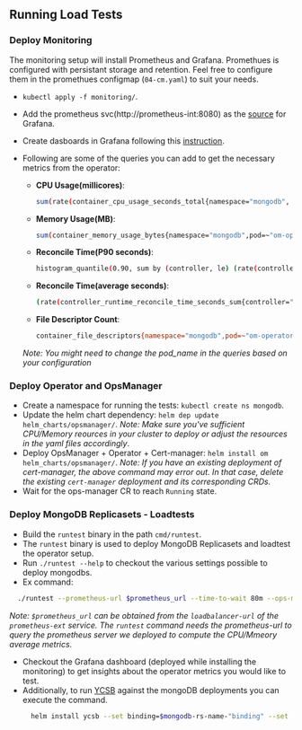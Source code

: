 ## Running Load Tests

### Deploy Monitoring

The monitoring setup will install Prometheus and Grafana. Promethues is configured with persistant storage and retention. Feel free to configure them in the promethues configmap (`04-cm.yaml`) to suit your needs.

* `kubectl apply -f monitoring/`.

* Add the prometheus svc(http://prometheus-int:8080) as the [source](https://grafana.com/docs/grafana/latest/datasources/add-a-data-source/) for Grafana. 
* Create dasboards in Grafana following this [instruction](https://grafana.com/docs/grafana/latest/getting-started/getting-started/#step-3-create-a-dashboard).

* Following are some of the queries you can add to get the necessary metrics from the operator:
    * __CPU Usage(millicores)__: 
        ```bash
        sum(rate(container_cpu_usage_seconds_total{namespace="mongodb", pod=~"om-operator-.*"}[2m])) by (pod) * 1000
        ```
    * __Memory Usage(MB)__: 
        ```bash
        sum(container_memory_usage_bytes{namespace="mongodb",pod=~"om-operator-.*", container="mongodb-enterprise-operator"}) by (pod_name) / 1e6
        ```
    * __Reconcile Time(P90 seconds)__:
        ```bash
        histogram_quantile(0.90, sum by (controller, le) (rate(controller_runtime_reconcile_time_seconds_bucket{controller="mongodbreplicaset-controller"}[1m]))) * 1e3
        ```
    * __Reconcile Time(average seconds)__:
        ```bash
        (rate(controller_runtime_reconcile_time_seconds_sum{controller="mongodbreplicaset-controller"}[1m]) / rate(controller_runtime_reconcile_time_seconds_count{controller="mongodbreplicaset-controller"}[1m])) * 1e3
        ```
    * __File Descriptor Count__:
        ```bash
        container_file_descriptors{namespace="mongodb",pod=~"om-operator-.*",container=~"mongodb-.*"}
        ```
    _Note: You might need to change the pod_name in the queries based on your configuration_
### Deploy Operator and OpsManager

* Create a namespace for running the tests: `kubectl create ns mongodb`.
* Update the helm chart dependency: `helm dep update helm_charts/opsmanager/`.
_Note: Make sure you've sufficient CPU/Memory reources in your cluster to deploy or adjust the resources in the yaml files accordingly_.
* Deploy OpsManager + Operator + Cert-manager: `helm install om helm_charts/opsmanager/`.
  _Note: If you have an existing deployment of cert-manager, the above command may error out. In that case, delete the existing `cert-manager` deployment and its corresponding CRDs._
*  Wait for the ops-manager CR to reach `Running` state.

### Deploy MongoDB Replicasets - Loadtests

* Build the `runtest` binary in the path `cmd/runtest`.
* The `runtest` binary is used to deploy MongoDB Replicasets and loadtest the operator setup.
* Run `./runtest --help` to checkout the various settings possible to deploy mongodbs.
* Ex command: 
```bash
  ./runtest --prometheus-url $prometheus_url --time-to-wait 80m --ops-manager-release-name om --tls true --mongodb-rs-count 1
  ``` 
  _Note: `$prometheus_url` can be obtained from the `loadbalancer-url` of the `prometheus-ext` service. The `runtest` command needs the prometheus-url to query the prometheus server we deployed to compute the CPU/Mmeory average metrics._
* Checkout the Grafana dashboard (deployed while installing the monitoring) to get insights about the operator metrics you would like to test.
* Additionally, to run [YCSB](https://github.com/brianfrankcooper/YCSB) against the mongoDB deployments you can execute the command.
  ```bash
    helm install ycsb --set binding=$mongodb-rs-name-"binding" --set tls=true helm_charts/ycsb/
  ```
